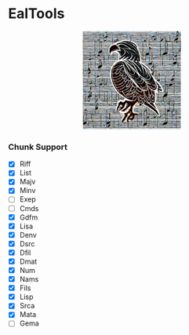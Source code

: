 # EalTools

<p align="center">
<img src="EalTools.Tests\Fixtures\Eal\eagle-tools-logo.webp" width="200">
</p>

### Chunk Support

- [x] Riff
- [x] List
- [x] Majv
- [x] Minv
- [ ] Exep
- [ ] Cmds
- [x] Gdfm
- [x] Lisa
- [x] Denv
- [x] Dsrc
- [x] Dfil
- [x] Dmat
- [x] Num
- [x] Nams
- [x] Fils
- [x] Lisp
- [x] Srca
- [x] Mata
- [ ] Gema
